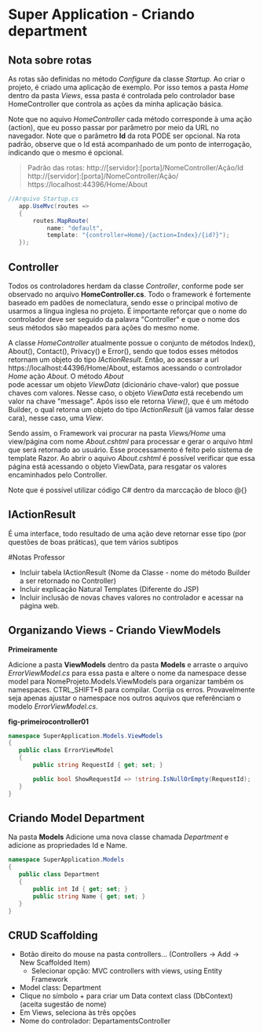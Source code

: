 # Super Application - Criando department

## Nota sobre rotas

As rotas são definidas no método _Configure_ da classe _Startup_. Ao criar o projeto, é criado uma aplicação de exemplo. 
Por isso temos a pasta _Home_ dentro da pasta _Views_, essa pasta é controlada pelo controlador base HomeController que 
controla as ações da minha aplicação básica.

Note que no aquivo _HomeController_ cada método corresponde à uma ação (action), que eu posso passar por parâmetro 
por meio da URL no navegador. Note que o parâmetro **Id** da rota PODE ser opcional. Na rota padrão, observe que o 
Id está acompanhado de um ponto de interrogação, indicando que o mesmo é opcional.

 > Padrão das rotas:
 > http://[servidor]:[porta]/NomeController/Ação/Id
 > http://[servidor]:[porta]/NomeController/Ação/
 > https://localhost:44396/Home/About
 
  ```C#
 //Arquivo Startup.cs
     app.UseMvc(routes =>
     {
         routes.MapRoute(
             name: "default",
             template: "{controller=Home}/{action=Index}/{id?}");
     });
 
 ```
 
 ## Controller
  Todos os controladores herdam da classe _Controller_, conforme pode ser observado no arquivo **HomeController.cs**. 
  Todo o framework é fortemente baseado em padões de nomeclatura, sendo esse o principal motivo de usarmos a língua inglesa no projeto.
  É importante reforçar que o nome do controlador deve ser seguido da palavra "Controller" e que o nome dos seus métodos são mapeados 
  para ações do mesmo nome.
  
  A classe _HomeController_ atualmente possue o conjunto de métodos Index(), About(), Contact(), Privacy() e Error(), sendo que todos 
esses métodos retornam um objeto do tipo _IActionResult_.
 Então, ao acessar a url https://localhost:44396/Home/About, estamos acessando o controlador _Home_ ação _About_. O método _About_  
 pode acessar um objeto _ViewData_ (dicionário chave-valor) que possue chaves com valores. Nesse caso, o objeto _ViewData_ está 
 recebendo um valor na chave "message". Após isso ele retorna _View()_, que é um método Builder, o qual retorna um objeto do tipo 
 _IActionResult_ (já vamos falar desse cara), nesse caso, uma _View_.
 
 Sendo assim, o Framework vai procurar na pasta _Views/Home_ uma view/página com nome _About.cshtml_ para processar e gerar o arquivo 
 html que será retornado ao usuário. Esse processamento é feito pelo sistema de template Razor. Ao abrir o aquivo  _About.cshtml_ 
 é possível verificar que essa página está acessando o objeto ViewData, para resgatar os valores encaminhados pelo Controller.

Note que é possível utilizar código C# dentro da marccação de bloco @{}

## IActionResult

É uma interface, todo resultado de uma ação deve retornar esse tipo (por questões de boas práticas), que tem vários subtipos

#Notas Professor
 - Incluir tabela IActionResult (Nome da Classe - nome do método Builder a ser retornado no Controller)
 - Incluir explicação Natural Templates (Diferente do JSP)
 - Incluir inclusão de novas chaves valores no controlador e acessar na página web.
 
 
 ## Organizando Views - Criando ViewModels
 
 **Primeiramente** 
 
 Adicione a pasta **ViewModels** dentro da pasta **Models** e arraste o arquivo _ErrorViewModel.cs_ para essa pasta e altere o nome da namespace desse model para NomeProjeto.Models.ViewModels para organizar também os namespaces. CTRL_SHIFT+B para compilar. Corrija os erros. Provavelmente seja apenas ajustar o namespace nos outros aquivos que referênciam o modelo _ErrorViewModel.cs_.
 
 **fig-primeirocontroller01**
 
 ```C# 
namespace SuperApplication.Models.ViewModels
{
    public class ErrorViewModel
    {
        public string RequestId { get; set; }

        public bool ShowRequestId => !string.IsNullOrEmpty(RequestId);
    }
}
``` 
 
## Criando Model Department

Na pasta **Models** Adicione uma nova classe chamada _Department_ e adicione as propriedades Id e Name.
 
 ```C# 
 namespace SuperApplication.Models
{
    public class Department
    {
        public int Id { get; set; }
        public string Name { get; set; }
    }
}
 ```
 
 ## CRUD Scaffolding
 
 - Botão direito do mouse na pasta controllers... (Controllers -> Add -> New Scaffolded Item)
   - Selecionar opção: MVC controllers with views, using Entity Framework
 - Model class: Department
 - Clique no símbolo + para criar um Data context class (DbContext) (aceita sugestão de nome)
 - Em Views, seleciona às três opções
 - Nome do controlador: DepartamentsController

 
 
 
